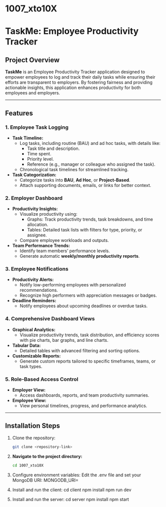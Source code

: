 # 1007_xto10X
# TaskMe: Employee Productivity Tracker

## Project Overview

**TaskMe** is an Employee Productivity Tracker application designed to empower employees to log and track their daily tasks while ensuring their efforts are transparent to employers. By fostering fairness and providing actionable insights, this application enhances productivity for both employees and employers.

---

## Features

### 1. Employee Task Logging
- **Task Timeline:**
  - Log tasks, including routine (BAU) and ad hoc tasks, with details like:
    - Task title and description.
    - Time spent.
    - Priority level.
    - Reference (e.g., manager or colleague who assigned the task).
  - Chronological task timelines for streamlined tracking.
- **Task Categorization:**
  - Categorize tasks into **BAU**, **Ad Hoc**, or **Project-Based**.
  - Attach supporting documents, emails, or links for better context.

### 2. Employer Dashboard
- **Productivity Insights:**
  - Visualize productivity using:
    - Graphs: Track productivity trends, task breakdowns, and time allocation.
    - Tables: Detailed task lists with filters for type, priority, or assignee.
  - Compare employee workloads and outputs.
- **Team Performance Trends:**
  - Identify team members’ performance levels.
  - Generate automatic **weekly/monthly productivity reports**.

### 3. Employee Notifications
- **Productivity Alerts:**
  - Notify low-performing employees with personalized recommendations.
  - Recognize high performers with appreciation messages or badges.
- **Deadline Reminders:**
  - Notify employees about upcoming deadlines or overdue tasks.

### 4. Comprehensive Dashboard Views
- **Graphical Analytics:**
  - Visualize productivity trends, task distribution, and efficiency scores with pie charts, bar graphs, and line charts.
- **Tabular Data:**
  - Detailed tables with advanced filtering and sorting options.
- **Customizable Reports:**
  - Generate custom reports tailored to specific timeframes, teams, or task types.

### 5. Role-Based Access Control
- **Employer View:**
  - Access dashboards, reports, and team productivity summaries.
- **Employee View:**
  - View personal timelines, progress, and performance analytics.

---

## Installation Steps

1. Clone the repository:
   ```bash
   git clone <repository-link>

2. **Navigate to the project directory:**
   ```bash
   cd 1007_xto10X
3. Configure environment variables:
  Edit the .env file and set your MongoDB URI:
  MONGODB_URI=<your-mongodb-atlas-uri>

4. Install and run the client:
  cd client
  npm install
  npm run dev

5. Install and run the server:
  cd server
  npm install
  npm start
